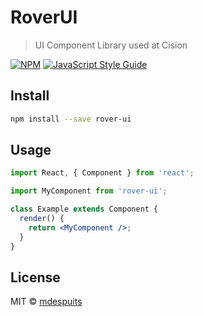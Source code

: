# RoverUI

> UI Component Library used at Cision

[![NPM](https://img.shields.io/npm/v/rover-ui.svg)](https://www.npmjs.com/package/rover-ui) [![JavaScript Style Guide](https://img.shields.io/badge/code_style-standard-brightgreen.svg)](https://standardjs.com)

## Install

```bash
npm install --save rover-ui
```

## Usage

```jsx
import React, { Component } from 'react';

import MyComponent from 'rover-ui';

class Example extends Component {
  render() {
    return <MyComponent />;
  }
}
```

## License

MIT © [mdespuits](https://github.com/mdespuits)
